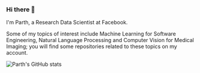 ### Hi there 👋

I'm Parth, a Research Data Scientist at Facebook. 

Some of my topics of interest include Machine Learning for Software Engineering, Natural Language Processing and Computer Vision for Medical Imaging; you will find some repositories related to these topics on my account.

![Parth's GitHub stats](https://github-readme-stats.vercel.app/api?username=parthsuresh&hide_rank=true)

<!--
**parthsuresh/parthsuresh** is a ✨ _special_ ✨ repository because its `README.md` (this file) appears on your GitHub profile.

Here are some ideas to get you started:

- 🔭 I’m currently working on ...
- 🌱 I’m currently learning ...
- 👯 I’m looking to collaborate on ...
- 🤔 I’m looking for help with ...
- 💬 Ask me about ...
- 📫 How to reach me: ...
- 😄 Pronouns: ...
- ⚡ Fun fact: ...
-->

